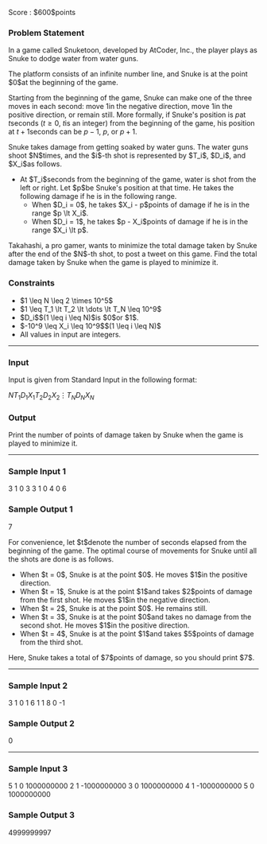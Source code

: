 
<div>

<span>

<span>

<p>
Score : $600$points
</p>

<div>

<section>

### **Problem Statement**

<p>
In a game called Snuketoon, developed by AtCoder, Inc., the player plays as Snuke to dodge water from water guns.
</p>

<p>
The platform consists of an infinite number line, and Snuke is at the point $0$at the beginning of the game.

Starting from the beginning of the game, Snuke can make one of the three moves in each second: move $1$in the negative direction, move $1$in the positive direction, or remain still. More formally, if Snuke's position is $p$at $t$seconds ($t \geq 0$, $t$is an integer) from the beginning of the game, his position at $t+1$seconds can be $p-1$, $p$, or $p+1$.
</p>

<p>
Snuke takes damage from getting soaked by water guns. The water guns shoot $N$times, and the $i$-th shot is represented by $T_i$, $D_i$, and $X_i$as follows.
</p>

<ul>

<li>
At $T_i$seconds from the beginning of the game, water is shot from the left or right. Let $p$be Snuke's position at that time. He takes the following damage if he is in the following range.
<ul>

<li>
When $D_i = 0$, he takes $X_i - p$points of damage if he is in the range $p \lt X_i$.
</li>

<li>
When $D_i = 1$, he takes $p - X_i$points of damage if he is in the range $X_i \lt p$.
</li>

</ul>

</li>

</ul>

<p>
Takahashi, a pro gamer, wants to minimize the total damage taken by Snuke after the end of the $N$-th shot, to post a tweet on this game. Find the total damage taken by Snuke when the game is played to minimize it.
</p>

</section>

</div>

<div>

<section>

### **Constraints**

<ul>

<li>
$1 \leq N \leq 2 \times 10^5$
</li>

<li>
$1 \leq T_1 \lt T_2 \lt \dots \lt T_N \leq 10^9$
</li>

<li>
$D_i$$(1 \leq i \leq N)$is $0$or $1$.
</li>

<li>
$-10^9 \leq X_i \leq 10^9$$(1 \leq i \leq N)$
</li>

<li>
All values in input are integers.
</li>

</ul>

</section>

</div>

---

<div>

<div>

<section>

### **Input**

<p>
Input is given from Standard Input in the following format:
</p>

<div>

$N$$T_1$$D_1$$X_1$$T_2$$D_2$$X_2$$\vdots$$T_N$$D_N$$X_N$
</div>

</section>

</div>

<div>

<section>

### **Output**

<p>
Print the number of points of damage taken by Snuke when the game is played to minimize it.
</p>

</section>

</div>

</div>

---

<div>

<section>

### **Sample Input 1**

<div>

3
1 0 3
3 1 0
4 0 6

</div>

</section>

</div>

<div>

<section>

### **Sample Output 1**

<div>

7

</div>

<p>
For convenience, let $t$denote the number of seconds elapsed from the beginning of the game. The optimal course of movements for Snuke until all the shots are done is as follows.
</p>

<ul>

<li>
When $t = 0$, Snuke is at the point $0$. He moves $1$in the positive direction.
</li>

<li>
When $t = 1$, Snuke is at the point $1$and takes $2$points of damage from the first shot. He moves $1$in the negative direction.
</li>

<li>
When $t = 2$, Snuke is at the point $0$. He remains still.
</li>

<li>
When $t = 3$, Snuke is at the point $0$and takes no damage from the second shot. He moves $1$in the positive direction.
</li>

<li>
When $t = 4$, Snuke is at the point $1$and takes $5$points of damage from the third shot.
</li>

</ul>

<p>
Here, Snuke takes a total of $7$points of damage, so you should print $7$.
</p>

</section>

</div>

---

<div>

<section>

### **Sample Input 2**

<div>

3
1 0 1
6 1 1
8 0 -1

</div>

</section>

</div>

<div>

<section>

### **Sample Output 2**

<div>

0

</div>

</section>

</div>

---

<div>

<section>

### **Sample Input 3**

<div>

5
1 0 1000000000
2 1 -1000000000
3 0 1000000000
4 1 -1000000000
5 0 1000000000

</div>

</section>

</div>

<div>

<section>

### **Sample Output 3**

<div>

4999999997

</div>

</section>

</div>

</span>

</span>

</div>
